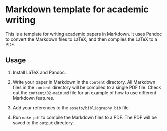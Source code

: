 # Markdown template for academic writing

This is a template for writing academic papers in Markdown. It uses Pandoc to convert the Markdown files to LaTeX, and then compiles the LaTeX to a PDF.

## Usage

1. Install LaTeX and Pandoc.

2. Write your paper in Markdown in the `content` directory. All Markdown files in the `content` directory will be compiled to a single PDF file. Check out the `content/02-main.md` file for an example of how to use different Markdown features.

3. Add your references to the `assets/bibliography.bib` file.

4. Run `make pdf` to compile the Markdown files to a PDF. The PDF will be saved to the `output` directory.
